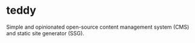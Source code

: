 # teddy
Simple and opinionated open-source content management system (CMS) and static site generator (SSG).
